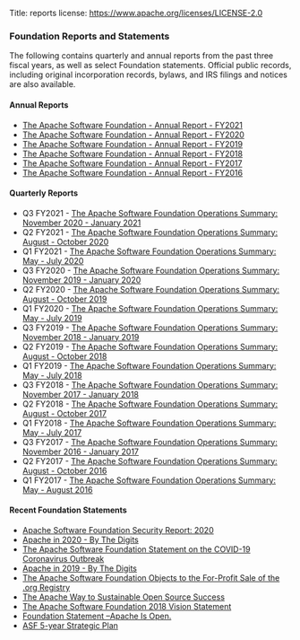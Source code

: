 Title: reports
license: https://www.apache.org/licenses/LICENSE-2.0

### Foundation Reports and Statements

The following contains quarterly and annual reports from the past three fiscal years, as well as select Foundation statements. Official public records, including original incorporation records, bylaws, and IRS filings and notices are also available.

#### Annual Reports

*   [The Apache Software Foundation - Annual Report - FY2021](https://www.apache.org/foundation/docs/FY2021AnnualReport.pdf)
*   [The Apache Software Foundation - Annual Report - FY2020](https://s.apache.org/FY2020AnnualReport)
*   [The Apache Software Foundation - Annual Report - FY2019](https://s.apache.org/FY2019AnnualReport)
*   [The Apache Software Foundation - Annual Report - FY2018](https://s.apache.org/FY2018AnnualReport)
*   [The Apache Software Foundation - Annual Report - FY2017](https://s.apache.org/FY2017AnnualReport)
*   [The Apache Software Foundation - Annual Report - FY2016](https://s.apache.org/Ccml)

#### Quarterly Reports

*   Q3 FY2021 - [The Apache Software Foundation Operations Summary: November 2020 - January 2021](https://s.apache.org/Q3FY2021)
*   Q2 FY2021 - [The Apache Software Foundation Operations Summary: August - October 2020](https://s.apache.org/Q2FY2021)
*   Q1 FY2021 - [The Apache Software Foundation Operations Summary: May - July 2020](https://s.apache.org/2mefr)
*   Q3 FY2020 - [The Apache Software Foundation Operations Summary: November 2019 - January 2020](https://s.apache.org/r6s5u)
*   Q2 FY2020 - [The Apache Software Foundation Operations Summary: August - October 2019](https://s.apache.org/2kv2n)
*   Q1 FY2020 - [The Apache Software Foundation Operations Summary: May - July 2019](https://s.apache.org/a6s40)
*   Q3 FY2019 - [The Apache Software Foundation Operations Summary: November 2018 - January 2019](https://s.apache.org/nUxz)
*   Q2 FY2019 - [The Apache Software Foundation Operations Summary: August - October 2018](https://s.apache.org/d2Fq)
*   Q1 FY2019 - [The Apache Software Foundation Operations Summary: May - July 2018](https://s.apache.org/qiKn)
*   Q3 FY2018 - [The Apache Software Foundation Operations Summary: November 2017 - January 2018](https://s.apache.org/UtBD)
*   Q2 FY2018 - [The Apache Software Foundation Operations Summary: August - October 2017](https://s.apache.org/j1GJ)
*   Q1 FY2018 - [The Apache Software Foundation Operations Summary: May - July 2017](https://s.apache.org/cEUm)
*   Q3 FY2017 - [The Apache Software Foundation Operations Summary: November 2016 - January 2017](https://s.apache.org/NKFz)
*   Q2 FY2017 - [The Apache Software Foundation Operations Summary: August - October 2016](https://s.apache.org/oTOF)
*   Q1 FY2017 - [The Apache Software Foundation Operations Summary: May - August 2016](https://s.apache.org/1BsV)

#### Recent Foundation Statements

*   [Apache Software Foundation Security Report: 2020](https://blogs.apache.org/foundation/entry/apache-software-foundation-security-report1)
*   [Apache in 2020 - By The Digits](https://s.apache.org/Apache2020Digits)
*   [The Apache Software Foundation Statement on the COVID-19 Coronavirus Outbreak](https://s.apache.org/COVID-19)
*   [Apache in 2019 - By The Digits](https://s.apache.org/Apache2019Digits)
*   [The Apache Software Foundation Objects to the For-Profit Sale of the .org Registry](https://s.apache.org/zkthl)
*   [The Apache Way to Sustainable Open Source Success](https://s.apache.org/GhnI)
*   [The Apache Software Foundation 2018 Vision Statement](https://s.apache.org/zqC3)
*   [Foundation Statement –Apache Is Open.](https://s.apache.org/PIRA)
*   [ASF 5-year Strategic Plan](https://www.apache.org/board/plan.html)
